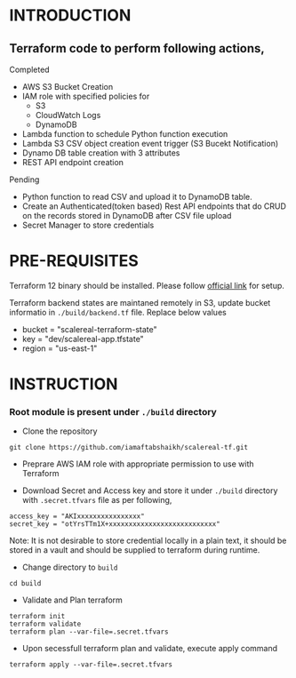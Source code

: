 # INTRODUCTION

## Terraform code to perform following actions,

Completed
- AWS S3 Bucket Creation
- IAM role with specified policies for
  - S3 
  - CloudWatch Logs
  - DynamoDB
- Lambda function to schedule Python function execution
- Lambda S3 CSV object creation event trigger (S3 Bucekt Notification)
- Dynamo DB table creation with 3 attributes
- REST API endpoint creation

Pending
- Python function to read CSV and upload it to DynamoDB table.
- Create an Authenticated(token based) Rest API endpoints that do CRUD on the records stored in DynamoDB after CSV file upload
- Secret Manager to store credentials 

# PRE-REQUISITES
Terraform 12 binary should be installed. Please follow [official link](https://releases.hashicorp.com/terraform/) for setup.

Terraform backend states are maintaned remotely in S3, update bucket informatio in `./build/backend.tf` file.
Replace below values
 
 - bucket = "scalereal-terraform-state" 
 - key    = "dev/scalereal-app.tfstate"
 - region = "us-east-1"

# INSTRUCTION

### Root module is present under `./build` directory
- Clone the repository 
```
git clone https://github.com/iamaftabshaikh/scalereal-tf.git
```


- Preprare AWS IAM role with appropriate permission to use with Terraform 

- Download Secret and Access key and store it under `./build` directory with `.secret.tfvars` file as per following,
```
access_key = "AKIxxxxxxxxxxxxxxxx"
secret_key = "otYrsTTm1X+xxxxxxxxxxxxxxxxxxxxxxxxxxx"
```
Note: It is not desirable to store credential locally in a plain text, it should be stored in a vault and should be supplied to terraform during runtime.

- Change directory to `build`
```
cd build
```

- Validate and Plan terraform 
```
terraform init
terraform validate
terraform plan --var-file=.secret.tfvars
```

- Upon secessfull terraform plan and validate, execute apply command
```
terraform apply --var-file=.secret.tfvars
```

